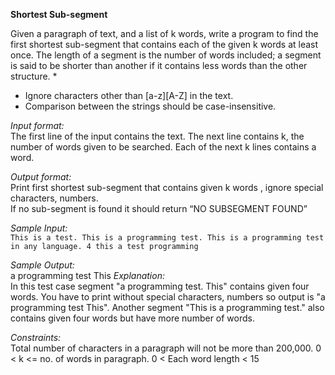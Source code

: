 **Shortest Sub-segment**

Given a paragraph of text, and a list of k words, write a program to find the first shortest sub-segment that contains each of the given k words at least once. The length of a segment is the number of words included; a segment is said to be shorter than another if it contains less words than the other structure. 
* 

- Ignore characters other than [a-z][A-Z] in the text.
- Comparison between the strings should be case-insensitive.

*Input format:*<br>
The first line of the input contains the text. 
The next line contains k, the number of  words given to be searched.
Each of the next k lines contains a word.

*Output format:*<br>
Print first shortest sub-segment that contains given k words , ignore special characters, numbers.<br>
If no sub-segment is found it should return “NO SUBSEGMENT FOUND”

*Sample Input:*<br>
``This is a test. This is a programming test. This is a programming test in any language.
4
this
a
test
programming``

*Sample Output:*<br>
a programming test This
*Explanation:*<br>
In this test case segment "a programming test. This" contains given four words. You have to print without special characters, numbers so output is "a programming test This".  Another segment "This is a programming test." also contains given  four words but have more number of words. 

*Constraints:*<br> 
Total number of characters in a paragraph will not be more than 200,000.
0 < k <= no. of words in paragraph.
0 < Each word length < 15